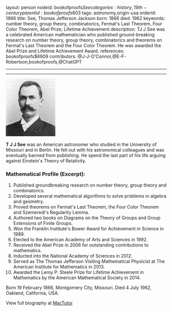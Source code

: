 layout: person
nodeid: bookofproofs$See
categories: history,19th-century
parentid: bookofproofs$603
tags: astronomy,origin-usa
orderid: 1866
title: See, Thomas Jefferson Jackson
born: 1866
died: 1962
keywords: number theory, group theory, combinatorics, Fermat's Last Theorem, Four Color Theorem, Abel Prize, Lifetime Achievement
description: TJ J See was a celebrated American mathematician who published ground-breaking research on number theory, group theory, combinatorics and theorems on Fermat's Last Theorem and the Four Color Theorem. He was awarded the Abel Prize and Lifetime Achievement Award.
references: bookofproofs$6909
contributors: @J-J-O'Connor,@E-F-Robertson,bookofproofs,@ChatGPT

---



---

![See.jpg](https://github.com/bookofproofs/bookofproofs.github.io/blob/main/_sources/_assets/images/portraits/See.jpg?raw=true)

**T J J See** was an American astronomer who studied in the University of Missouri and in Berlin. He fell out with his astronomical colleagues and was eventually banned from publishing. He spend the last part of his life arguing against Einstein's Theory of Relativity. 

### Mathematical Profile (Excerpt):
1. Published groundbreaking research on number theory, group theory and combinatorics. 
2. Developed several mathematical algorithms to solve problems in algebra and geometry. 
3. Proved theorems on Fermat's Last Theorem, the Four Color Theorem and Szemeredi's Regularity Lemma. 
4. Authored two books on Diagrams on the Theory of Groups and Group Extensions of Finite Groups.
5. Won the Franklin Institute's Bower Award for Achievement in Science in 1989. 
6. Elected to the American Academy of Arts and Sciences in 1992.
7. Received the Abel Prize in 2006 for outstanding contributions to mathematics. 
8. Inducted into the National Academy of Sciences in 2012. 
9. Served as The Thomas Jefferson Visiting Mathematical Physicist at The American Institute for Mathematics in 2013. 
10. Awarded the Leroy P. Steele Prize for Lifetime Achievement in Mathematics by the American Mathematical Society in 2014.

Born 19 February 1866, Montgomery City, Missouri. Died 4 July 1962, Oakland, California, USA.

View full biography at [MacTutor](https://mathshistory.st-andrews.ac.uk/Biographies/See/)
